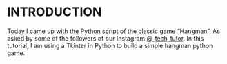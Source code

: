 # INTRODUCTION

Today I came up with the Python script of the classic game “Hangman”. As asked by some of the followers of our Instagram [@_tech_tutor](https://www.instagram.com/_tech_tutor/). In this tutorial, I am using a Tkinter in Python to build a simple hangman python game.




